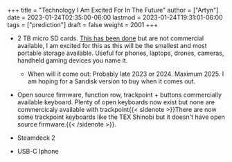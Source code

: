 +++
title = "Technology I Am Excited For In The Future"
author = ["Artyn"]
date = 2023-01-24T02:35:00-06:00
lastmod = 2023-01-24T19:31:01-06:00
tags = ["prediction"]
draft = false
weight = 2001
+++

-   2 TB micro SD cards. [This has been done](https://www.digitalcameraworld.com/news/meet-the-worlds-first-2-terabyte-microsd-card) but are not commercial available, I am excited for this as this will be the smallest and most portable storage available. Useful for phones, laptops, drones, cameras, handheld gaming devices you name it.
    -   When will it come out: Probably late 2023 or 2024. Maximum 2025. I am hoping for a Sandisk version to buy when it comes out.

-   Open source firmware, function row, trackpoint + buttons commercially available keyboard. Plenty of open keyboards now exist but none are commercicaly available with trackpoint{{< sidenote >}}There are now some trackpoint keyboards like the TEX Shinobi but it doesn't have open source firmware.{{< /sidenote >}}.

-   Steamdeck 2

-   USB-C Iphone

